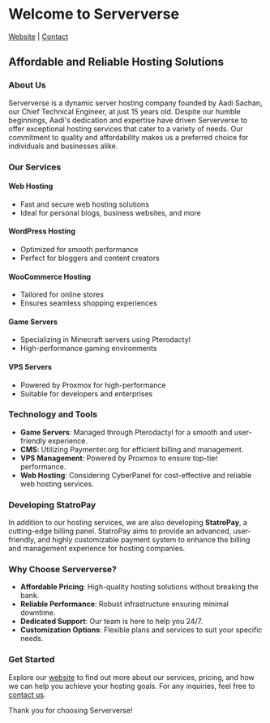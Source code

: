 # Welcome to Serververse
[Website](https://serververse.com) | [Contact](mailto:support@serververse.com)

## Affordable and Reliable Hosting Solutions

### About Us

Serververse is a dynamic server hosting company founded by Aadi Sachan, our Chief Technical Engineer, at just 15 years old. Despite our humble beginnings, Aadi's dedication and expertise have driven Serververse to offer exceptional hosting services that cater to a variety of needs. Our commitment to quality and affordability makes us a preferred choice for individuals and businesses alike.

### Our Services

#### Web Hosting
- Fast and secure web hosting solutions
- Ideal for personal blogs, business websites, and more

#### WordPress Hosting
- Optimized for smooth performance
- Perfect for bloggers and content creators

#### WooCommerce Hosting
- Tailored for online stores
- Ensures seamless shopping experiences

#### Game Servers
- Specializing in Minecraft servers using Pterodactyl
- High-performance gaming environments

#### VPS Servers
- Powered by Proxmox for high-performance
- Suitable for developers and enterprises

### Technology and Tools

- **Game Servers**: Managed through Pterodactyl for a smooth and user-friendly experience.
- **CMS**: Utilizing Paymenter.org for efficient billing and management.
- **VPS Management**: Powered by Proxmox to ensure top-tier performance.
- **Web Hosting**: Considering CyberPanel for cost-effective and reliable web hosting services.

### Developing StatroPay

In addition to our hosting services, we are also developing **StatroPay**, a cutting-edge billing panel. StatroPay aims to provide an advanced, user-friendly, and highly customizable payment system to enhance the billing and management experience for hosting companies.

### Why Choose Serververse?

- **Affordable Pricing**: High-quality hosting solutions without breaking the bank.
- **Reliable Performance**: Robust infrastructure ensuring minimal downtime.
- **Dedicated Support**: Our team is here to help you 24/7.
- **Customization Options**: Flexible plans and services to suit your specific needs.

### Get Started

Explore our [website](https://serververse.com) to find out more about our services, pricing, and how we can help you achieve your hosting goals. For any inquiries, feel free to [contact us](mailto:support@serververse.com).

Thank you for choosing Serververse!
